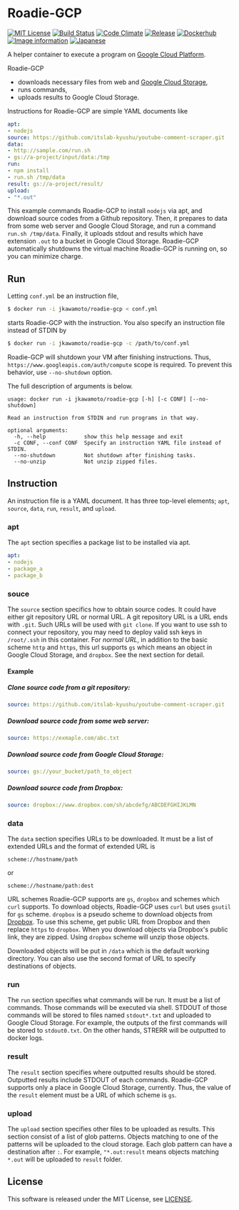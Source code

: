Roadie-GCP
===========
[![MIT License](http://img.shields.io/badge/license-MIT-blue.svg?style=flat)](LICENSE)
[![Build Status](https://travis-ci.org/jkawamoto/roadie-gcp.svg?branch=master)](https://travis-ci.org/jkawamoto/roadie-gcp)
[![Code Climate](https://codeclimate.com/github/jkawamoto/roadie-gcp/badges/gpa.svg)](https://codeclimate.com/github/jkawamoto/roadie-gcp)
[![Release](https://img.shields.io/badge/release-0.9.7-brightgreen.svg)](https://github.com/jkawamoto/roadie-gcp/releases/tag/0.9.7)
[![Dockerhub](https://img.shields.io/badge/dockerhub-jkawamoto%2Froadie--gcp-blue.svg)](https://hub.docker.com/r/jkawamoto/roadie-gcp/)
[![Image information](https://images.microbadger.com/badges/image/jkawamoto/roadie-gcp.svg)](http://microbadger.com/images/jkawamoto/roadie-gcp)
[![Japanese](https://img.shields.io/badge/qiita-%E6%97%A5%E6%9C%AC%E8%AA%9E-brightgreen.svg)](http://qiita.com/jkawamoto/items/fbe28dbed533a7001f68)

A helper container to execute a program on [Google Cloud Platform](https://cloud.google.com/).

Roadie-GCP
  * downloads necessary files from web and [Google Cloud Storage](https://cloud.google.com/storage/),
  * runs commands,
  * uploads results to Google Cloud Storage.

Instructions for Roadie-GCP are simple YAML documents like

```yaml
apt:
- nodejs
source: https://github.com/itslab-kyushu/youtube-comment-scraper.git
data:
- http://sample.com/run.sh
- gs://a-project/input/data:/tmp
run:
- npm install
- run.sh /tmp/data
result: gs://a-project/result/
upload:
- "*.out"
```

This example commands Roadie-GCP to install `nodejs` via apt,
and download source codes from a Github repository. Then,
it prepares to data from some web server and Google Cloud Storage,
and run a command `run.sh /tmp/data`.
Finally, it uploads stdout and results which have extension `.out` to a bucket in Google Cloud Storage.
Roadie-GCP automatically shutdowns the virtual machine Roadie-GCP is running on, so you can minimize charge.

Run
----
Letting `conf.yml` be an instruction file,

```sh
$ docker run -i jkawamoto/roadie-gcp < conf.yml
```
starts Roadie-GCP with the instruction.
You also specify an instruction file instead of STDIN by

```sh
$ docker run -i jkawamoto/roadie-gcp -c /path/to/conf.yml
```

Roadie-GCP will shutdown your VM after finishing instructions.
Thus, `https://www.googleapis.com/auth/compute` scope is required.
To prevent this behavior, use `--no-shutdown` option.

The full description of arguments is below.

~~~
usage: docker run -i jkawamoto/roadie-gcp [-h] [-c CONF] [--no-shutdown]

Read an instruction from STDIN and run programs in that way.

optional arguments:
  -h, --help            show this help message and exit
  -c CONF, --conf CONF  Specify an instruction YAML file instead of STDIN.
  --no-shutdown         Not shutdown after finishing tasks.
  --no-unzip            Not unzip zipped files.  
~~~

Instruction
-------------
An instruction file is a YAML document. It has three top-level elements;
`apt`, `source`, `data`, `run`, `result`, and `upload`.

### apt
The `apt` section specifies a package list to be installed via apt.

```yaml
apt:
- nodejs
- package_a
- package_b
```


### souce
The `source` section specifics how to obtain source codes.
It could have either git repository URL or normal URL.
A git repository URL is a URL ends with `.git`.
Such URLs will be used with `git clone`.
If you want to use ssh to connect your repository,
you may need to deploy valid ssh keys in `/root/.ssh` in this container.
For *normal URL*, in addition to the basic scheme `http` and `https`,
this url supports `gs` which means an object in Google Cloud Storage, and `dropbox`.
See the next section for detail.

#### Example
##### Clone source code from a git repository:
```yaml
source: https://github.com/itslab-kyushu/youtube-comment-scraper.git
```

##### Download source code from some web server:
```yaml
source: https://exmaple.com/abc.txt
```

##### Download source code from Google Cloud Storage:
```yaml
source: gs://your_bucket/path_to_object
```

##### Download source code from Dropbox:
```yaml
source: dropbox://www.dropbox.com/sh/abcdefg/ABCDEFGHIJKLMN
```

### data
The `data` section specifies URLs to be downloaded.
It must be a list of extended URLs and the format of extended URL is
```
scheme://hostname/path
```
or
```
scheme://hostname/path:dest
```
URL schemes Roadie-GCP supports are `gs`, `dropbox` and schemes which `curl` supports. To download objects, Roadie-GCP uses `curl` but uses `gsutil` for `gs` scheme. `dropbox` is a pseudo scheme to download objects from [Dropbox](https://www.dropbox.com/). To use this scheme, get public URL from Dropbox and then replace `https` to `dropbox`. When you download objects via Dropbox's public link, they are zipped. Using `dropbox` scheme will unzip those objects.

Downloaded objects will be put in `/data` which is the default working directory.
You can also use the second format of URL to specify destinations of objects.

### run
The `run` section specifies what commands will be run.
It must be a list of commands.
Those commands will be executed via shell.
STDOUT of those commands will be stored to files named `stdout*.txt` and uploaded to Google Cloud Storage.
For example, the outputs of the first commands will be stored to `stdout0.txt`.
On the other hands, STRERR will be outputted to docker logs.

### result
The `result` section specifies where outputted results should be stored.
Outputted results include STDOUT of each commands.
Roadie-GCP supports only a place in Google Cloud Storage, currently.
Thus, the value of the `result` element must be a URL of which scheme is `gs`.

### upload
The `upload` section specifies other files to be uploaded as results.
This section consist of a list of glob patterns.
Objects matching to one of the patterns will be uploaded to the cloud storage. Each glob pattern can have a destination after `:`.
For example, `"*.out:result` means objects matching `*.out` will be uploaded to `result` folder.

License
--------
This software is released under the MIT License, see [LICENSE](LICENSE).
